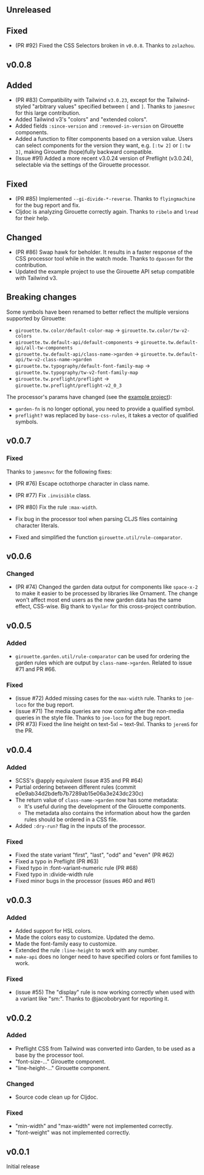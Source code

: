 ## Unreleased

## Fixed

- (PR #92) Fixed the CSS Selectors broken in `v0.0.8`. Thanks to `zolazhou`.

## v0.0.8

## Added

- (PR #83) Compatibility with Tailwind `v3.0.23`, except for the Tailwind-styled "arbitrary values" specified between `[` and `]`.
  Thanks to `jamesnvc` for this large contribution.
- Added Tailwind v3's "colors" and "extended colors".
- Added fields `:since-version` and `:removed-in-version` on Girouette components.
- Added a function to filter components based on a version value. Users can
  select components for the version they want, e.g. `[:tw 2]` or `[:tw 3]`,
  making Girouette (hope)fully backward compatible.
- (Issue #91) Added a more recent v3.0.24 version of Preflight (v3.0.24), selectable via the settings of the Girouette processor.

## Fixed

- (PR #85) Implemented `--gi-divide-*-reverse`.
  Thanks to `flyingmachine` for the bug report and fix.
- Cljdoc is analyzing Girouette correctly again. Thanks to `ribelo` and `lread` for their help.

## Changed

- (PR #86) Swap hawk for beholder. It results in a faster response of the CSS processor tool while in the watch mode.
  Thanks to `dpassen` for the contribution.
- Updated the example project to use the Girouette API setup compatible with Tailwind v3.

## Breaking changes

Some symbols have been renamed to better reflect the multiple versions supported by Girouette:
- `girouette.tw.color/default-color-map` -> `girouette.tw.color/tw-v2-colors`
- `girouette.tw.default-api/default-components` -> `girouette.tw.default-api/all-tw-components`
- `girouette.tw.default-api/class-name->garden` -> `girouette.tw.default-api/tw-v2-class-name->garden`
- `girouette.tw.typography/default-font-family-map` -> `girouette.tw.typography/tw-v2-font-family-map`
- `girouette.tw.preflight/preflight` -> `girouette.tw.preflight/preflight-v2_0_3`

The processor's params have changed (see the [example project](https://github.com/green-coder/girouette/blob/fd0f7cbb017ea5a989c5ce01149c67896aaca977/example/reagent-demo/deps.edn)):
- `garden-fn` is no longer optional, you need to provide a qualified symbol.
- `preflight?` was replaced by `base-css-rules`, it takes a vector of qualified symbols.

## v0.0.7

### Fixed

Thanks to `jamesnvc` for the following fixes:
- (PR #76) Escape octothorpe character in class name.
- (PR #77) Fix `.invisible` class.
- (PR #80) Fix the rule `:max-width`.
- Fix bug in the processor tool when parsing CLJS files containing character literals.

- Fixed and simplified the function `girouette.util/rule-comparator`.

## v0.0.6

### Changed

- (PR #74) Changed the garden data output for components like `space-x-2` to make it easier to be processed by libraries like Ornament.
  The change won't affect most end users as the new garden data has the same effect, CSS-wise.
  Big thank to `Vynlar` for this cross-project contribution.

## v0.0.5

### Added

- `girouette.garden.util/rule-comparator` can be used for ordering the garden rules which are output by `class-name->garden`.
  Related to issue #71 and PR #66.

### Fixed

- (issue #72) Added missing cases for the `max-width` rule. Thanks to `joe-loco` for the bug report.
- (issue #71) The media queries are now coming after the non-media queries in the style file. Thanks to `joe-loco` for the bug report.
- (PR #73) Fixed the line height on text-5xl ~ text-9xl. Thanks to `jeremS` for the PR.

## v0.0.4

### Added

- SCSS's @apply equivalent (issue #35 and PR #64)
- Partial ordering between different rules (commit e0e9ab34d2bdefb7b7289ab15e06a3e243dc230c)
- The return value of `class-name->garden` now has some metadata:
  - It's useful during the development of the Girouette components.
  - The metadata also contains the information about how the garden rules should be ordered in a CSS file.
- Added `:dry-run?` flag in the inputs of the processor.

### Fixed

- Fixed the state variant "first", "last", "odd" and "even" (PR #62)
- Fixed a typo in Preflight (PR #63)
- Fixed typo in :font-variant-numeric rule (PR #68)
- Fixed typo in :divide-width rule
- Fixed minor bugs in the processor (issues #60 and #61)

## v0.0.3

### Added

- Added support for HSL colors.
- Made the colors easy to customize. Updated the demo.
- Made the font-family easy to customize.
- Extended the rule `:line-height` to work with any number.
- `make-api` does no longer need to have specified colors or font families to work.

### Fixed

- (issue #55) The "display" rule is now working correctly when used with a variant like "sm:".
  Thanks to @jacobobryant for reporting it.

## v0.0.2

### Added

- Preflight CSS from Tailwind was converted into Garden, to be used as a base by the processor tool.
- "font-size-..." Girouette component.
- "line-height-..." Girouette component.

### Changed

- Source code clean up for Cljdoc.

### Fixed

- "min-width" and "max-width" were not implemented correctly.
- "font-weight" was not implemented correctly.

## v0.0.1

Initial release
